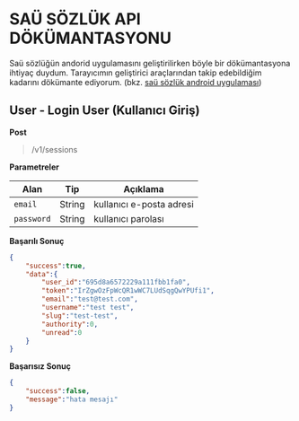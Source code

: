 # SAÜ SÖZLÜK API DÖKÜMANTASYONU  

Saü sözlüğün andorid uygulamasını geliştirilirken böyle bir dökümantasyona ihtiyaç duydum. Tarayıcımın geliştirici araçlarından takip edebildiğim kadarını dökümante ediyorum. 
(bkz. [saü sözlük android uygulaması](https://github.com/gormelof/sau-sozluk-android))

## User - Login User (Kullanıcı Giriş)

**Post**

> /v1/sessions

**Parametreler**

|Alan            |Tip      |Açıklama                     |
|----------------|---------|-----------------------------|
|`email`	     |String   |kullanıcı e-posta adresi     |
|`password`      |String   |kullanıcı parolası           |

**Başarılı Sonuç**

```json
{
    "success":true,
    "data":{
        "user_id":"695d8a6572229a111fbb1fa0",
        "token":"IrZgwOzFpWcQR1wWC7LUdSqgQwYPUfi1",
        "email":"test@test.com",
        "username":"test test",
        "slug":"test-test",
        "authority":0,
        "unread":0
    }
}
```

**Başarısız Sonuç**

```json
{
    "success":false,
    "message":"hata mesajı"
}
```
